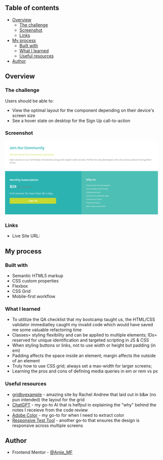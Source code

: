 ## Table of contents

- [Overview](#overview)
  - [The challenge](#the-challenge)
  - [Screenshot](#screenshot)
  - [Links](#links)
- [My process](#my-process)
  - [Built with](#built-with)
  - [What I learned](#what-i-learned)
  - [Useful resources](#useful-resources)
- [Author](#author)

## Overview

### The challenge

Users should be able to:

- View the optimal layout for the component depending on their device's screen size
- See a hover state on desktop for the Sign Up call-to-action

### Screenshot

![](images/Screenshot%202024-01-11%2010.45.02%20PM.png)

### Links

- Live Site URL: 

## My process

### Built with

- Semantic HTML5 markup
- CSS custom properties
- Flexbox
- CSS Grid
- Mobile-first workflow

### What I learned
 - To utitlize the QA checklist that my bootcamp taught us, the  HTML/CSS validator immediatley caught my invalid code which would have saved me some valuable refactoring time 
 - Classes= styling flexibility and can be applied to multiple elements; IDs= reserved for unique identification and targeted scripting in JS & CSS  
 - When styling buttons or links, not to use width or height but padding (in em) 
 - Padding affects the space inside an element; margin affects the outside of an element
 - Truly how to use CSS grid; always set a max-width for larger screens; 
 - Learning the pros and cons of defining media queries in em or rem vs px

### Useful resources

- [gridbyexample](https://gridbyexample.com/) - amazing site by Rachel Andrew that laid out in b&w (no pun intended) the layout for the grid 
- [ChatGPT](https://chat.openai.com/) - my go-to AI that is helfpul in explaining the "why" behind the notes I receieve from the code review 
- [Adobe Color](https://color.adobe.com/create/image) -  my go-to for when I need to extract color
- [Responsive Test Tool](https://responsivetesttool.com/) -  another go-to that ensures the design is responsive across multiple screens


## Author

- Frontend Mentor - [@Anjie_MF](https://www.frontendmentor.io/profile/Anjie-MF)

